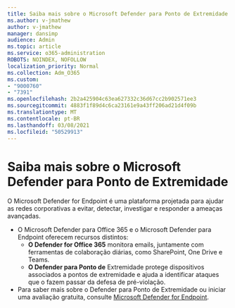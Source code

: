 ```yaml
---
title: Saiba mais sobre o Microsoft Defender para Ponto de Extremidade
ms.author: v-jmathew
author: v-jmathew
manager: dansimp
audience: Admin
ms.topic: article
ms.service: o365-administration
ROBOTS: NOINDEX, NOFOLLOW
localization_priority: Normal
ms.collection: Adm_O365
ms.custom:
- "9000760"
- "7391"
ms.openlocfilehash: 2b2a425904c63ea627332c36d67cc2b902571ee3
ms.sourcegitcommit: 4883f1f89d4c6ca23161e9a43ff206ad21d4f09b
ms.translationtype: MT
ms.contentlocale: pt-BR
ms.lasthandoff: 03/08/2021
ms.locfileid: "50529913"
---
```

# <a name="learn-more-about-microsoft-defender-for-endpoint"></a>Saiba mais sobre o Microsoft Defender para Ponto de Extremidade

O Microsoft Defender for Endpoint é uma plataforma projetada para ajudar as redes corporativas a evitar, detectar, investigar e responder a ameaças avançadas.

- O Microsoft Defender para Office 365 e o Microsoft Defender para Endpoint oferecem recursos distintos:
  - **O Defender for Office 365** monitora emails, juntamente com ferramentas de colaboração diárias, como SharePoint, One Drive e Teams.
  - **O Defender para Ponto de** Extremidade protege dispositivos associados a pontos de extremidade e ajuda a identificar ataques que o fazem passar da defesa de pré-violação.
- Para saber mais sobre o Defender para Ponto de Extremidade ou iniciar uma avaliação gratuita, consulte [Microsoft Defender for Endpoint](https://go.microsoft.com/fwlink/?linkid=2094113).
